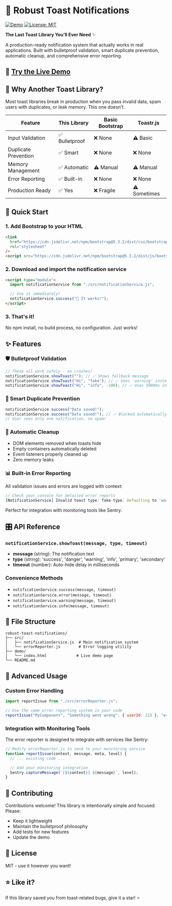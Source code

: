 # 🚀 Robust Toast Notifications

[![Demo](https://img.shields.io/badge/Demo-Live-brightgreen)](https://abdullah-ayyash.github.io/robust-toast-notifications)
[![License: MIT](https://img.shields.io/badge/License-MIT-yellow.svg)](LICENSE)

**The Last Toast Library You'll Ever Need** ✨

A production-ready notification system that actually works in real applications. Built with bulletproof validation, smart duplicate prevention, automatic cleanup, and comprehensive error reporting.

## 🎯 [Try the Live Demo](https://abdullah-ayyash.github.io/robust-toast-notifications)

## 🤔 Why Another Toast Library?

Most toast libraries break in production when you pass invalid data, spam users with duplicates, or leak memory. This one doesn't.

| Feature              | This Library   | Basic Bootstrap | Toastr.js    |
| -------------------- | -------------- | --------------- | ------------ |
| Input Validation     | ✅ Bulletproof | ❌ None         | ⚠️ Basic     |
| Duplicate Prevention | ✅ Smart       | ❌ None         | ❌ None      |
| Memory Management    | ✅ Automatic   | ⚠️ Manual       | ⚠️ Manual    |
| Error Reporting      | ✅ Built-in    | ❌ None         | ❌ None      |
| Production Ready     | ✅ Yes         | ❌ Fragile      | ⚠️ Sometimes |

## 🚀 Quick Start

### 1. Add Bootstrap to your HTML

```html
<link
  href="https://cdn.jsdelivr.net/npm/bootstrap@5.3.2/dist/css/bootstrap.min.css"
  rel="stylesheet"
/>
<script src="https://cdn.jsdelivr.net/npm/bootstrap@5.3.2/dist/js/bootstrap.bundle.min.js"></script>
```

### 2. Download and import the notification service

```html
<script type="module">
  import notificationService from "./src/notificationService.js";

  // Use it immediately!
  notificationService.success("🎉 It works!");
</script>
```

### 3. That's it!

No npm install, no build process, no configuration. Just works!

## ✨ Features

### 🛡️ Bulletproof Validation

```javascript
// These all work safely - no crashes!
notificationService.showToast(""); // ✅ Shows fallback message
notificationService.showToast("Hi", "fake"); // ✅ Uses 'warning' instead
notificationService.showToast("Hi", "info", -100); // ✅ Uses 5000ms instead
```

### 🎯 Smart Duplicate Prevention

```javascript
notificationService.success("Data saved!");
notificationService.success("Data saved!"); // ✅ Blocked automatically
// User sees only one notification, no spam!
```

### 🧹 Automatic Cleanup

- DOM elements removed when toasts hide
- Empty containers automatically deleted
- Event listeners properly cleaned up
- Zero memory leaks

### 📊 Built-in Error Reporting

All validation issues and errors are logged with context:

```javascript
// Check your console for detailed error reports
[NotificationService] Invalid toast type: fake-type. Defaulting to 'warning'
```

Perfect for integration with monitoring tools like Sentry.

## 🎛️ API Reference

### `notificationService.showToast(message, type, timeout)`

- **message** (string): The notification text
- **type** (string): 'success', 'danger', 'warning', 'info', 'primary', 'secondary'
- **timeout** (number): Auto-hide delay in milliseconds

### Convenience Methods

- `notificationService.success(message, timeout)`
- `notificationService.error(message, timeout)`
- `notificationService.warning(message, timeout)`
- `notificationService.info(message, timeout)`

## 📁 File Structure

```
robust-toast-notifications/
├── src/
│   ├── notificationService.js  # Main notification system
│   └── errorReporter.js        # Error logging utility
├── demo/
│   └── index.html             # Live demo page
└── README.md
```

## 🔧 Advanced Usage

### Custom Error Handling

```javascript
import reportIssue from "./src/errorReporter.js";

// Use the same error reporting system in your code
reportIssue("MyComponent", "Something went wrong", { userId: 123 }, "error");
```

### Integration with Monitoring Tools

The error reporter is designed to integrate with services like Sentry:

```javascript
// Modify errorReporter.js to send to your monitoring service
function reportIssue(context, message, meta, level) {
  // ... existing code ...

  // Add your monitoring integration
  Sentry.captureMessage(`[${context}] ${message}`, level);
}
```

## 🤝 Contributing

Contributions welcome! This library is intentionally simple and focused. Please:

- Keep it lightweight
- Maintain the bulletproof philosophy
- Add tests for new features
- Update the demo

## 📄 License

MIT - use it however you want!

## ⭐ Like it?

If this library saved you from toast-related bugs, give it a star! ⭐
